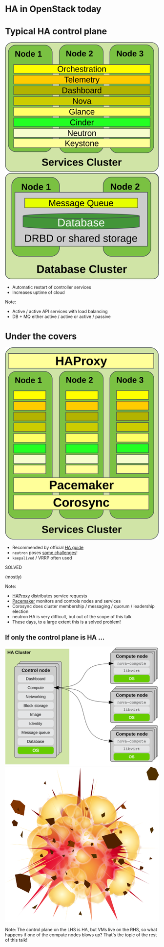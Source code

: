 <!-- .slide: data-state="section-break" id="HA-today" -->
# HA in OpenStack today


<!-- .slide: data-state="normal" id="control-plane" class="diagram-and-list" -->
# Typical HA control plane

<div class="diagrams">
    <img class="services" src="images/services-cluster.svg"
         alt="HA services cluster" />
    <img class="db-mq" src="images/DB-MQ-cluster.svg"
         alt="database and message queue cluster" />
</div>

*   Automatic restart of controller services
*   Increases uptime of cloud

Note:
*   Active / active API services with load balancing
*   DB + MQ either active / active or active / passive


<!-- .slide: data-state="normal" id="controller-HA" class="diagram-and-list" data-timing="40" -->
# Under the covers

<div class="diagrams">
    <img class="cluster" src="images/HAProxy-Pacemaker.svg"
         alt="HAProxy fronting a Pacemaker cluster" />
</div>

*   Recommended by <!-- .element: style="margin-top: 100px;" -->
    official [HA&nbsp;guide](http://docs.openstack.org/ha-guide/)
*   `neutron` poses [some challenges](https://youtu.be/vBZgtHgSdOY)!
*   `keepalived` / VRRP often used

<div class="solved stamp fragment">
    <p class="solved">SOLVED</p>
    <p class="mostly fragment">(mostly)</p>
</div>

Note:

- [HAProxy](http://www.haproxy.org/) distributes service requests
- [Pacemaker](http://clusterlabs.org/) monitors and controls nodes and services
- Corosync does cluster membership / messaging / quorum / leadership election
- neutron HA is very difficult, but out of the scope of this talk
- These days, to a large extent this is a solved problem!


<!-- .slide: data-state="normal" id="compute-failure" data-menu-title="Compute failure" -->
## If only the control plane is HA …

<img class="arch" alt="control/compute architecture" src="images/architecture.svg" />
<img class="fragment bang" alt="compute node explosion!" src="images/explosion.svg" />

Note:
The control plane on the LHS is HA, but VMs live on the RHS,
so what happens if one of the compute nodes blows up?  That's
the topic of the rest of this talk!
